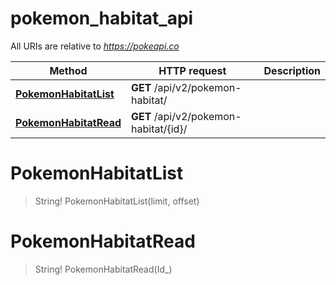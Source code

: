 # pokemon_habitat_api

All URIs are relative to *https://pokeapi.co*

Method | HTTP request | Description
------------- | ------------- | -------------
[**PokemonHabitatList**](pokemon_habitat_api.md#PokemonHabitatList) | **GET** /api/v2/pokemon-habitat/ | 
[**PokemonHabitatRead**](pokemon_habitat_api.md#PokemonHabitatRead) | **GET** /api/v2/pokemon-habitat/{id}/ | 


<a name="PokemonHabitatList"></a>
# **PokemonHabitatList**
> String! PokemonHabitatList(limit, offset)


<a name="PokemonHabitatRead"></a>
# **PokemonHabitatRead**
> String! PokemonHabitatRead(Id_)


